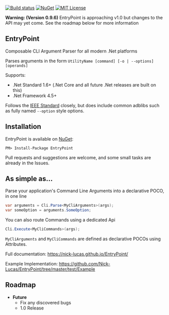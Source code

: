 [![Build status](https://ci.appveyor.com/api/projects/status/bocpkn9t5lhan1o9?svg=true)](https://ci.appveyor.com/project/Nick-Lucas/entrypoint)
[![NuGet](https://img.shields.io/nuget/v/EntryPoint.svg)](https://www.nuget.org/packages/EntryPoint)
[![MIT License](https://img.shields.io/github/license/Nick-Lucas/EntryPoint.svg)](https://github.com/Nick-Lucas/EntryPoint/blob/master/LICENSE)

**Warning: (Version 0.9.6)** EntryPoint is approaching v1.0 but changes to the API may yet come. See the roadmap below for more information

## EntryPoint

Composable CLI Argument Parser for all modern .Net platforms

Parses arguments in the form `UtilityName [command] [-o | --options] [operands]`

Supports:

* .Net Standard 1.6+ (.Net Core and all future .Net releases are built on this)
* .Net Framework 4.5+

Follows the [IEEE Standard](http://pubs.opengroup.org/onlinepubs/9699919799/basedefs/V1_chap12.html) closely, but does include common adblibs such as fully named `--option` style options.

## Installation
EntryPoint is available on [NuGet](https://www.nuget.org/packages/EntryPoint):

	PM> Install-Package EntryPoint

Pull requests and suggestions are welcome, and some small tasks are already in the Issues.

## As simple as...

Parse your application's Command Line Arguments into a declarative POCO, in one line
```C#
var arguments = Cli.Parse<MyCliArguments>(args);
var someOption = arguments.SomeOption;
```

You can also route Commands using a dedicated Api
```C#
Cli.Execute<MyCliCommands>(args);
```

`MyCliArguments` and `MyCliCommands` are defined as declarative POCOs using Attributes.

Full documentation: https://nick-lucas.github.io/EntryPoint/

Example Implementation: https://github.com/Nick-Lucas/EntryPoint/tree/master/test/Example

## Roadmap
* **Future**
	* Fix any discovered bugs
	* 1.0 Release

